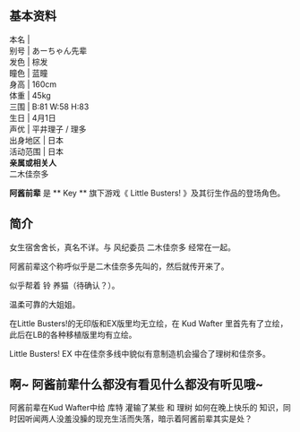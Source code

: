 **基本资料**  
---  
本名  |   
别号  |  あーちゃん先辈   
发色  |  棕发   
瞳色  |  蓝瞳   
身高  |  160cm   
体重  |  45kg   
三围  |  B:81 W:58 H:83   
生日  |  4月1日   
声优  |  平井理子  /  理多   
出身地区  |  日本   
活动范围  |  日本   
**亲属或相关人**  
二木佳奈多  
  
**阿酱前辈** 是 ** Key  ** 旗下游戏《  Little Busters!  》及其衍生作品的登场角色。

##  简介

女生宿舍舍长，真名不详。与  风纪委员  二木佳奈多  经常在一起。

阿酱前辈这个称呼似乎是二木佳奈多先叫的，然后就传开来了。

似乎帮着  铃  养猫（待确认？）。

温柔可靠的大姐姐。

在Little Busters!的无印版和EX版里均无立绘，在  Kud Wafter  里首先有了立绘，此后在LB的各种移植版里均有立绘。

Little Busters! EX 中在佳奈多线中貌似有意制造机会撮合了理树和佳奈多。

啊~ 阿酱前辈什么都没有看见什么都没有听见哦~  
---  
阿酱前辈在Kud Wafter中给  库特  灌输了某些  和  理树  如何在晚上快乐的
知识，同时因听闻两人没羞没臊的现充生活而失落，暗示着阿酱前辈其实是处？  
  
  

